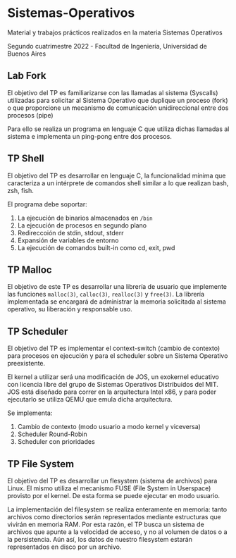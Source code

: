 # Sistemas-Operativos

Material y trabajos prácticos realizados en la materia Sistemas Operativos

Segundo cuatrimestre 2022 - Facultad de Ingeniería, Universidad de Buenos Aires

## Lab Fork
El objetivo del TP es familiarizarse con las llamadas al sistema (Syscalls) utilizadas para solicitar al Sistema Operativo que duplique un proceso (fork) o que proporcione un mecanismo de comunicación unidireccional entre dos procesos (pipe)

Para ello se realiza un programa en lenguaje C que utiliza dichas llamadas al sistema e implementa un ping-pong entre dos procesos.

## TP Shell
El objetivo del TP es desarrollar en lenguaje C, la funcionalidad mínima que caracteriza a un intérprete de comandos shell similar a lo que realizan bash, zsh, fish.

El programa debe soportar:
1. La ejecución de binarios almacenados en `/bin`
2. La ejecución de procesos en segundo plano
3. Redireccoión de stdin, stdout, stderr
4. Expansión de variables de entorno
5. La ejecución de comandos built-in como cd, exit, pwd

## TP Malloc
El objetivo de este TP es desarrollar una librería de usuario que implemente las funciones `malloc(3)`, `calloc(3)`, `realloc(3)` y `free(3)`. La librería implementada se encargará de administrar la memoria solicitada al sistema operativo, su liberación  y responsable uso.

## TP Scheduler
El objetivo del TP es implementar el context-switch (cambio de contexto) para procesos en ejecución y para el scheduler sobre un Sistema Operativo preexistente.

El kernel a utilizar será una modificación de JOS, un exokernel educativo con licencia libre del grupo de Sistemas Operativos Distribuidos del MIT.
JOS está diseñado para correr en la arquitectura Intel x86, y para poder ejecutarlo se utiliza QEMU que emula dicha arquitectura.

Se implementa:
1. Cambio de contexto (modo usuario a modo kernel y viceversa)
2. Scheduler Round-Robin
3. Scheduler con prioridades

## TP File System
El objetivo del TP es desarrollar un flesystem (sistema de archivos) para Linux. El mismo utiliza el mecanismo FUSE (File System in Userspace) provisto por el kernel. De esta forma se puede ejecutar en modo usuario.

La implementación del filesystem se realiza enteramente en memoria: tanto archivos como directorios serán representados mediante estructuras que vivirán en memoria RAM. Por esta razón, el TP busca un sistema de archivos que apunte a la velocidad de acceso, y no al volumen de datos o a la persistencia. Aún así, los datos de nuestro filesystem estarán representados en disco por un archivo.
